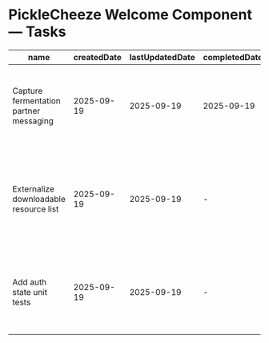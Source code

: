# PickleCheeze Welcome Component — Tasks

| name | createdDate | lastUpdatedDate | completedDate | status | description |
| --- | --- | --- | --- | --- | --- |
| Capture fermentation partner messaging | 2025-09-19 | 2025-09-19 | 2025-09-19 | complete | Updated copy and quick links so authenticated partners land on the correct resources. |
| Externalize downloadable resource list | 2025-09-19 | 2025-09-19 | - | todo | Move PDF/link references into configuration to avoid hard-coding file paths in the component. |
| Add auth state unit tests | 2025-09-19 | 2025-09-19 | - | todo | Verify loading, error, and signed-in views render the correct messaging for partners. |
